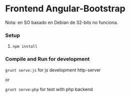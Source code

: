 # Frontend Angular-Bootstrap

Nota: en SO basado en Debian de 32-bits no funciona.

### Setup

1. `npm install`

### Compile and Run for development
`grunt serve:js` for js development http-server

or

`grunt serve:php` for test with php backend
